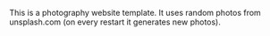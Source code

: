 This is a photography website template. It uses random photos from unsplash.com (on every restart it generates new photos).
